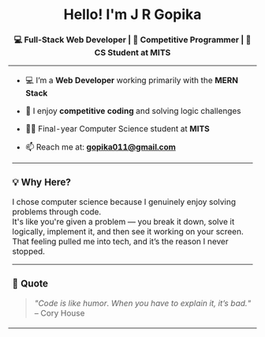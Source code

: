 <h1 align="center">Hello! I'm J R Gopika</h1>
<h3 align="center">💻 Full-Stack Web Developer | 🤖 Competitive Programmer | 🧠 CS Student at MITS</h3>

<table align="center">
<tr border="none">
<td width="50%" align="left">
  
- 💻 I’m a **Web Developer** working primarily with the **MERN Stack**

- 🧠 I enjoy **competitive coding** and solving logic challenges

- 🧑‍🎓 Final-year Computer Science student at **MITS**

- 📫 Reach me at: **gopika011@gmail.com**



---

### 💡 Why Here?
I chose computer science because I genuinely enjoy solving problems through code.  
It's like you're given a problem — you break it down, solve it logically, implement it, and then see it working on your screen. That feeling pulled me into tech, and it’s the reason I never stopped.


---

### 💬 Quote
> *"Code is like humor. When you have to explain it, it’s bad."* – Cory House
